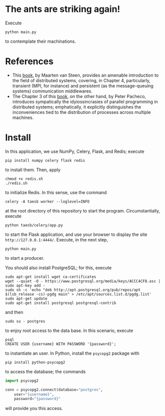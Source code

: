 # The ants are striking again! 

Execute 

``` 
python main.py 
``` 

to contemplate their machinations. 

# References 

+ This [book](https://www.distributed-systems.net/index.php/books/ds3/), by Maarten van Steen, provides an amenable introduction to the field of distributed systems, covering, in Chapter 4, particularly, transient (MPI, for instance) and persistent (as the message-queuing systems) communication middlewares. 
+ The Chapter 3 of this [book](https://www.cs.usfca.edu/~peter/ipp2/index.html), on the other hand, by Peter Pacheco, introduces sympatically the idyiossincrasies of parallel programming in distributed systems; emphatically, it explicitly distinguishes the inconveniences tied to the distribution of processes across multiple machines. 

# Install 

In this application, we use NumPy, Celery, Flask, and Redis; execute 

``` 
pip install numpy celery flask redis 
``` 

to install them. Then, apply 

``` 
chmod +x redis.sh 
./redis.sh 
``` 

to initialize Redis. In this sense, use the command 

``` 
celery -A taesb worker --loglevel=INFO 
``` 

at the root directory of this repository to start the program. Circumstantially, execute 

``` 
python taesb/celery/app.py
``` 

to start the Flask application, and use your browser to display the site `http://127.0.0.1:4444/`. Execute, in the next step, 

``` 
python main.py 
``` 

to start a producer. 

You should also install PostgreSQL; for this, execute 

``` 
sudo apt-get install wget ca-certificates
wget --quiet -O - https://www.postgresql.org/media/keys/ACCC4CF8.asc | sudo apt-key add -
sudo sh -c 'echo "deb http://apt.postgresql.org/pub/repos/apt $(lsb_release -cs)-pgdg main" > /etc/apt/sources.list.d/pgdg.list'
sudo apt-get update
sudo apt-get install postgresql postgresql-contrib
``` 

and then 

``` 
sudo su - postgres
``` 

to enjoy root access to the data base. In this scenario, execute 

``` 
psql
CREATE USER {username} WITH PASSWORD '{password}'; 
``` 

to instantiate an user. In Python, install the `psycopg2` package with 

``` 
pip install python-psycopg2 
``` 

to access the database; the commands 

```py 
import psycopg2 

conn = psycopg2.connect(database="postgres", 
	user="{username}",
	password="{password}" 
``` 
	
will provide you this access. 

